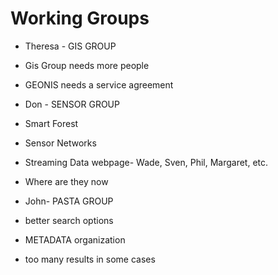 Working Groups
=======

* Theresa - GIS GROUP
* Gis Group needs more people
* GEONIS needs a service agreement


* Don - SENSOR GROUP
* Smart Forest
* Sensor Networks
* Streaming Data webpage- Wade, Sven, Phil, Margaret, etc.
* Where are they now


* John- PASTA GROUP
* better search options
* METADATA organization
* too many results in some cases

